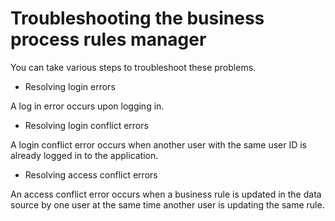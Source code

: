 <!-- image -->

# Troubleshooting the business process rules manager

You can take various steps to troubleshoot these problems.

- Resolving login errors

A log in error occurs upon logging in.
- Resolving login conflict errors

A login conflict error occurs when another user with the same user ID is already logged in to the application.
- Resolving access conflict errors

An access conflict error occurs when a business rule is updated in the data source by one user at the same time another user is updating the same rule.